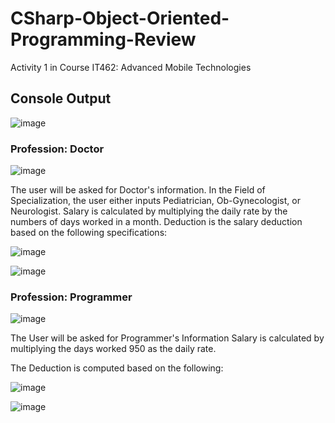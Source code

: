 # CSharp-Object-Oriented-Programming-Review
 Activity 1 in Course IT462: Advanced Mobile Technologies

## Console Output

![image](https://user-images.githubusercontent.com/63901246/139384158-4e16c5da-a873-449e-be2f-a5e5f7492d69.png)

### Profession: Doctor

![image](https://user-images.githubusercontent.com/63901246/139384327-cba6478c-d5fb-4e12-b2a9-f987c41bc857.png)

The user will be asked for Doctor's information.
In the Field of Specialization, the user either inputs Pediatrician, Ob-Gynecologist, or Neurologist.
Salary is calculated by multiplying the daily rate by the numbers of days worked in a month.
Deduction is the salary deduction based on the following specifications:

![image](https://user-images.githubusercontent.com/63901246/139385638-38dc6f79-4431-4d22-bef8-cd9c359613fb.png)



![image](https://user-images.githubusercontent.com/63901246/139384686-eeaf6221-1129-4144-8201-aa5738f73d4f.png)

### Profession: Programmer

![image](https://user-images.githubusercontent.com/63901246/139385220-633b580e-fe35-4a2a-9cfc-97595fdc28b7.png)

The User will be asked for Programmer's Information
Salary is calculated by multiplying the days worked 950 as the daily rate.


The Deduction is computed based on the following:

![image](https://user-images.githubusercontent.com/63901246/139385746-5032e0e8-7ca1-4675-8280-08701d86f6eb.png)


![image](https://user-images.githubusercontent.com/63901246/139385901-e31c83eb-b97b-4273-b7d3-a2b23cade725.png)




